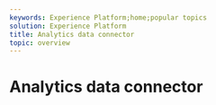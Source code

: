 ```yaml
---
keywords: Experience Platform;home;popular topics
solution: Experience Platform
title: Analytics data connector
topic: overview
---
```


# Analytics data connector